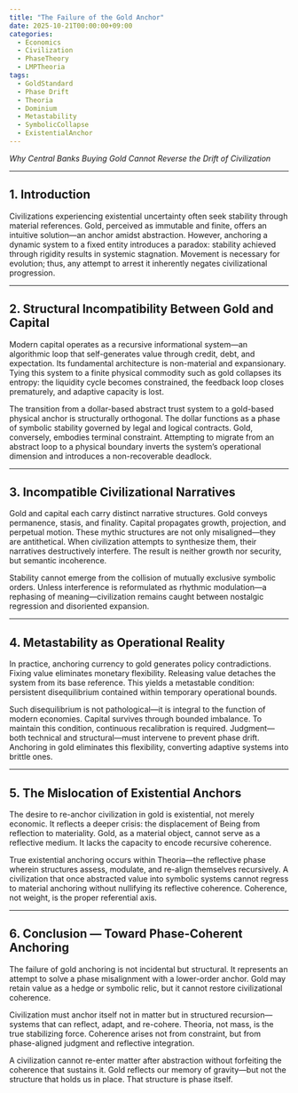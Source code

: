 ```yaml
---
title: "The Failure of the Gold Anchor"
date: 2025-10-21T00:00:00+09:00
categories:
  - Economics
  - Civilization
  - PhaseTheory
  - LMPTheoria
tags:
  - GoldStandard
  - Phase Drift
  - Theoria
  - Dominium
  - Metastability
  - SymbolicCollapse
  - ExistentialAnchor
---
```


*Why Central Banks Buying Gold Cannot Reverse the Drift of Civilization*

---

## 1. Introduction

Civilizations experiencing existential uncertainty often seek stability through material references. Gold, perceived as immutable and finite, offers an intuitive solution—an anchor amidst abstraction. However, anchoring a dynamic system to a fixed entity introduces a paradox: stability achieved through rigidity results in systemic stagnation. Movement is necessary for evolution; thus, any attempt to arrest it inherently negates civilizational progression.

---

## 2. Structural Incompatibility Between Gold and Capital

Modern capital operates as a recursive informational system—an algorithmic loop that self-generates value through credit, debt, and expectation. Its fundamental architecture is non-material and expansionary. Tying this system to a finite physical commodity such as gold collapses its entropy: the liquidity cycle becomes constrained, the feedback loop closes prematurely, and adaptive capacity is lost.

The transition from a dollar-based abstract trust system to a gold-based physical anchor is structurally orthogonal. The dollar functions as a phase of symbolic stability governed by legal and logical contracts. Gold, conversely, embodies terminal constraint. Attempting to migrate from an abstract loop to a physical boundary inverts the system’s operational dimension and introduces a non-recoverable deadlock.

---

## 3. Incompatible Civilizational Narratives

Gold and capital each carry distinct narrative structures. Gold conveys permanence, stasis, and finality. Capital propagates growth, projection, and perpetual motion. These mythic structures are not only misaligned—they are antithetical. When civilization attempts to synthesize them, their narratives destructively interfere. The result is neither growth nor security, but semantic incoherence.

Stability cannot emerge from the collision of mutually exclusive symbolic orders. Unless interference is reformulated as rhythmic modulation—a rephasing of meaning—civilization remains caught between nostalgic regression and disoriented expansion.

---

## 4. Metastability as Operational Reality

In practice, anchoring currency to gold generates policy contradictions. Fixing value eliminates monetary flexibility. Releasing value detaches the system from its base reference. This yields a metastable condition: persistent disequilibrium contained within temporary operational bounds.

Such disequilibrium is not pathological—it is integral to the function of modern economies. Capital survives through bounded imbalance. To maintain this condition, continuous recalibration is required. Judgment—both technical and structural—must intervene to prevent phase drift. Anchoring in gold eliminates this flexibility, converting adaptive systems into brittle ones.

---

## 5. The Mislocation of Existential Anchors

The desire to re-anchor civilization in gold is existential, not merely economic. It reflects a deeper crisis: the displacement of Being from reflection to materiality. Gold, as a material object, cannot serve as a reflective medium. It lacks the capacity to encode recursive coherence.

True existential anchoring occurs within Theoria—the reflective phase wherein structures assess, modulate, and re-align themselves recursively. A civilization that once abstracted value into symbolic systems cannot regress to material anchoring without nullifying its reflective coherence. Coherence, not weight, is the proper referential axis.

---

## 6. Conclusion — Toward Phase-Coherent Anchoring

The failure of gold anchoring is not incidental but structural. It represents an attempt to solve a phase misalignment with a lower-order anchor. Gold may retain value as a hedge or symbolic relic, but it cannot restore civilizational coherence.

Civilization must anchor itself not in matter but in structured recursion—systems that can reflect, adapt, and re-cohere. Theoria, not mass, is the true stabilizing force. Coherence arises not from constraint, but from phase-aligned judgment and reflective integration.

A civilization cannot re-enter matter after abstraction without forfeiting the coherence that sustains it. Gold reflects our memory of gravity—but not the structure that holds us in place. That structure is phase itself.
